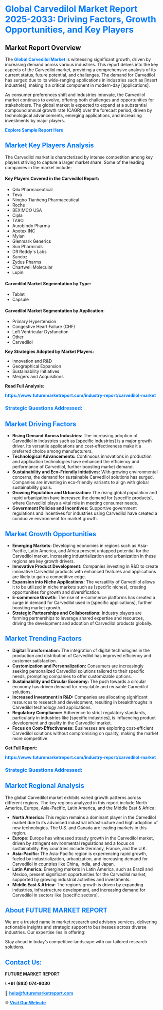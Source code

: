 <h1 style="color: #007BFF;">Global Carvedilol Market Report 2025-2033: Driving Factors, Growth Opportunities, and Key Players</h1>

<section id="overview">
<h2>Market Report Overview</h2>
<p>The <a href="https://www.futuremarketreport.com/industry-report/carvedilol-market" style="color: #007BFF; text-decoration: none;"><strong>Global Carvedilol Market</strong></a> is witnessing significant growth, driven by increasing demand across various industries. This report delves into the key aspects of the Carvedilol market, providing a comprehensive analysis of its current status, future potential, and challenges. The demand for Carvedilol has surged due to its wide-ranging applications in industries such as [insert industries], making it a critical component in modern-day [applications].</p>
<p>As consumer preferences shift and industries innovate, the Carvedilol market continues to evolve, offering both challenges and opportunities for stakeholders. The global market is expected to expand at a substantial compound annual growth rate (CAGR) over the forecast period, driven by technological advancements, emerging applications, and increasing investments by major players.</p>
</section>

<section id="overview">
<p><a href="https://www.futuremarketreport.com/request-sample/reportId=123263" style="color: #007BFF; text-decoration: none;"><strong>Explore Sample Report Here</strong></a></p>
</section>

<section id="key-players">
<h2 style="color: #007BFF;">Market Key Players Analysis</h2>
<p>The Carvedilol market is characterized by intense competition among key players striving to capture a larger market share. Some of the leading companies in the market include:</p>
<h4>Key Players Covered in the Carvedilol Report:</h4>
<ul><li>Qilu Pharmaceutical</li><li>Teva</li><li>Ningbo Tianheng Pharmaceutical</li><li>Roche</li><li>BEXIMCO USA</li><li>Cipla</li><li>TARO</li><li>Aurobindo Pharma</li><li>Apotex INC</li><li>Mylan</li><li>Glenmark Generics</li><li>Sun Pharminds</li><li>DR Reddy`s Labs</li><li>Sandoz</li><li>Zydus Pharms</li><li>Chartwell Molecular</li><li>Lupin</li></ul>
<h4>Carvedilol Market Segmentation by Type:</h4>
<ul><li>Tablet</li><li>Capsule</li></ul>

<h4>Carvedilol Market Segmentation by Application:</h4>
<ul><li>Primary Hypertension</li><li>Congestive Heart Failure (CHF)</li><li>Left Ventricular Dysfunction</li><li>Other</li><li>Carvedilol</li></ul>
<p><strong>Key Strategies Adopted by Market Players:</strong></p>
<ul>
<li>Innovation and R&D</li>
<li>Geographical Expansion</li>
<li>Sustainability Initiatives</li>
<li>Mergers and Acquisitions</li>
</ul>
</section>

<section>
<p><strong>Read Full Analysis: </strong></p><a href="https://www.futuremarketreport.com/industry-report/carvedilol-market" style="color: #007BFF; text-decoration: none;"><strong>https://www.futuremarketreport.com/industry-report/carvedilol-market</strong></a>
<h3 style="color: #007BFF;">Strategic Questions Addressed:</h3>
</section>

<section id="driving-factors">
<h2 style="color: #007BFF;">Market Driving Factors</h2>
<ul>
<li><strong>Rising Demand Across Industries:</strong> The increasing adoption of Carvedilol in industries such as [specific industries] is a major growth driver. Its versatile applications and cost-effectiveness make it a preferred choice among manufacturers.</li>
<li><strong>Technological Advancements:</strong> Continuous innovations in production and application technologies have enhanced the efficiency and performance of Carvedilol, further boosting market demand.</li>
<li><strong>Sustainability and Eco-Friendly Initiatives:</strong> With growing environmental concerns, the demand for sustainable Carvedilol solutions has surged. Companies are investing in eco-friendly variants to align with global sustainability goals.</li>
<li><strong>Growing Population and Urbanization:</strong> The rising global population and rapid urbanization have increased the demand for [specific products], where Carvedilol plays a vital role in meeting consumer needs.</li>
<li><strong>Government Policies and Incentives:</strong> Supportive government regulations and incentives for industries using Carvedilol have created a conducive environment for market growth.</li>
</ul>
</section>

<section id="growth-opportunities">
<h2 style="color: #007BFF;">Market Growth Opportunities</h2>
<ul>
<li><strong>Emerging Markets:</strong> Developing economies in regions such as Asia-Pacific, Latin America, and Africa present untapped potential for the Carvedilol market. Increasing industrialization and urbanization in these regions are key growth drivers.</li>
<li><strong>Innovative Product Development:</strong> Companies investing in R&D to create innovative Carvedilol products with enhanced features and applications are likely to gain a competitive edge.</li>
<li><strong>Expansion into Niche Applications:</strong> The versatility of Carvedilol allows it to be utilized in niche markets such as [specific niches], creating opportunities for growth and diversification.</li>
<li><strong>E-commerce Growth:</strong> The rise of e-commerce platforms has created a surge in demand for Carvedilol used in [specific applications], further boosting market growth.</li>
<li><strong>Strategic Partnerships and Collaborations:</strong> Industry players are forming partnerships to leverage shared expertise and resources, driving the development and adoption of Carvedilol products globally.</li>
</ul>
</section>

<section id="trending-factors">
<h2 style="color: #007BFF;">Market Trending Factors</h2>
<ul>
<li><strong>Digital Transformation:</strong> The integration of digital technologies in the production and distribution of Carvedilol has improved efficiency and customer satisfaction.</li>
<li><strong>Customization and Personalization:</strong> Consumers are increasingly seeking personalized Carvedilol solutions tailored to their specific needs, prompting companies to offer customizable options.</li>
<li><strong>Sustainability and Circular Economy:</strong> The push towards a circular economy has driven demand for recyclable and reusable Carvedilol solutions.</li>
<li><strong>Increased Investment in R&D:</strong> Companies are allocating significant resources to research and development, resulting in breakthroughs in Carvedilol technology and applications.</li>
<li><strong>Regulatory Compliance:</strong> Adherence to strict regulatory standards, particularly in industries like [specific industries], is influencing product development and quality in the Carvedilol market.</li>
<li><strong>Focus on Cost-Effectiveness:</strong> Businesses are exploring cost-efficient Carvedilol solutions without compromising on quality, making the market more competitive.</li>
</ul>
</section>

<section>
<p><strong>Get Full Report: </strong></p><a href="https://www.futuremarketreport.com/industry-report/carvedilol-market" style="color: #007BFF; text-decoration: none;"><strong>https://www.futuremarketreport.com/industry-report/carvedilol-market</strong></a>
<h3 style="color: #007BFF;">Strategic Questions Addressed:</h3>
</section>


<section id="regional-analysis">
<h2 style="color: #007BFF;">Market Regional Analysis</h2>
<p>The global Carvedilol market exhibits varied growth patterns across different regions. The key regions analyzed in this report include North America, Europe, Asia-Pacific, Latin America, and the Middle East & Africa:</p>
<ul>
<li><strong>North America:</strong> This region remains a dominant player in the Carvedilol market due to its advanced industrial infrastructure and high adoption of new technologies. The U.S. and Canada are leading markets in this region.</li>
<li><strong>Europe:</strong> Europe has witnessed steady growth in the Carvedilol market, driven by stringent environmental regulations and a focus on sustainability. Key countries include Germany, France, and the U.K.</li>
<li><strong>Asia-Pacific:</strong> The Asia-Pacific region is experiencing rapid growth, fueled by industrialization, urbanization, and increasing demand for Carvedilol in countries like China, India, and Japan.</li>
<li><strong>Latin America:</strong> Emerging markets in Latin America, such as Brazil and Mexico, present significant opportunities for the Carvedilol market, supported by growing industrial activities and investments.</li>
<li><strong>Middle East & Africa:</strong> The region’s growth is driven by expanding industries, infrastructure development, and increasing demand for Carvedilol in sectors like [specific sectors].</li>
</ul>
</section>

<footer>
<h2 style="color: #007BFF;">About FUTURE MARKET REPORT</h2>
<p>We are a trusted name in market research and advisory services, delivering actionable insights and strategic support to businesses across diverse industries. Our expertise lies in offering:</p>

<p>Stay ahead in today’s competitive landscape with our tailored research solutions.</p>

<h2 style="color: #007BFF;">Contact Us:</h2>
<p><strong>FUTURE MARKET REPORT</strong></p>
<p>📞 <strong>+91 (883) 074-8030</strong></p>
<p>📧 <strong><a href="mailto:help@futuremarketreport.com" style="color: #007BFF;">help@futuremarketreport.com</a></strong></p>
<p>🌐 <strong><a href="https://www.futuremarketreport.com/" style="color: #007BFF;">Visit Our Website</a></strong></p>
</footer>